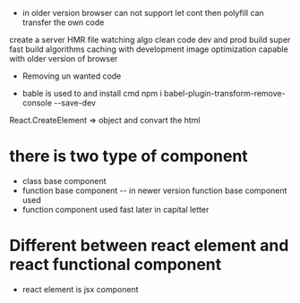 <!-- What do yo mean by polyfill -->

- in older version browser can not support let cont then polyfill can transfer the own code

<!-- what is parcel -->

create a server
HMR
file watching algo
clean code
dev and prod build
super fast build algorithms
caching with development
image optimization
capable with older version of browser

<!-- tree shaking  -->

- Removing un wanted code

<!-- how to remove console log -->

- bable is used to and install cmd
  npm i babel-plugin-transform-remove-console --save-dev

React.CreateElement => object and convart the html

<!-- what is different between html and jsx -->

# there is two type of component

- class base component
- function base component -- in newer version function base component used
- function component used fast later in capital letter

# Different between react element and react functional component

- react element is jsx component
